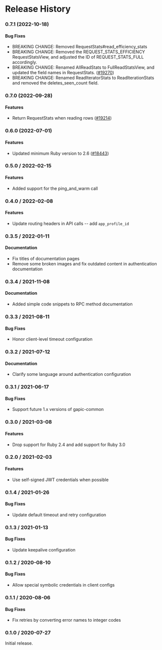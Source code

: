 # Release History

### 0.7.1 (2022-10-18)

#### Bug Fixes

* BREAKING CHANGE: Removed RequestStats#read_efficiency_stats 
* BREAKING CHANGE: Removed the REQUEST_STATS_EFFICIENCY RequestStatsView, and adjusted the ID of REQUEST_STATS_FULL accordingly. 
* BREAKING CHANGE: Renamed AllReadStats to FullReadStatsView, and updated the field names in RequestStats. ([#19270](https://github.com/googleapis/google-cloud-ruby/issues/19270)) 
* BREAKING CHANGE: Renamed ReadIteratorStats to ReadIterationStats and removed the deletes_seen_count field. 

### 0.7.0 (2022-09-28)

#### Features

* Return RequestStats when reading rows ([#19214](https://github.com/googleapis/google-cloud-ruby/issues/19214)) 

### 0.6.0 (2022-07-01)

#### Features

* Updated minimum Ruby version to 2.6 ([#18443](https://github.com/googleapis/google-cloud-ruby/issues/18443)) 

### 0.5.0 / 2022-02-15

#### Features

* Added support for the ping_and_warm call

### 0.4.0 / 2022-02-08

#### Features

* Update routing headers in API calls -- add `app_profile_id`

### 0.3.5 / 2022-01-11

#### Documentation

* Fix titles of documentation pages
* Remove some broken images and fix outdated content in authentication documentation

### 0.3.4 / 2021-11-08

#### Documentation

* Added simple code snippets to RPC method documentation

### 0.3.3 / 2021-08-11

#### Bug Fixes

* Honor client-level timeout configuration

### 0.3.2 / 2021-07-12

#### Documentation

* Clarify some language around authentication configuration

### 0.3.1 / 2021-06-17

#### Bug Fixes

* Support future 1.x versions of gapic-common

### 0.3.0 / 2021-03-08

#### Features

* Drop support for Ruby 2.4 and add support for Ruby 3.0

### 0.2.0 / 2021-02-03

#### Features

* Use self-signed JWT credentials when possible

### 0.1.4 / 2021-01-26

#### Bug Fixes

* Update default timeout and retry configuration

### 0.1.3 / 2021-01-13

#### Bug Fixes

* Update keepalive configuration

### 0.1.2 / 2020-08-10

#### Bug Fixes

* Allow special symbolic credentials in client configs

### 0.1.1 / 2020-08-06

#### Bug Fixes

* Fix retries by converting error names to integer codes

### 0.1.0 / 2020-07-27

Initial release.
